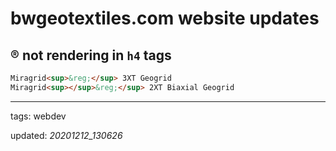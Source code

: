 # bwgeotextiles.com website updates

## ® not rendering in `h4` tags

```html
Miragrid<sup>&reg;</sup> 3XT Geogrid
Miragrid<sup></sup>&reg;</sup> 2XT Biaxial Geogrid
```

<!--- RESOURCES & SOURCES -->

---

tags: webdev

[1]: https://css-tricks.com/snippets/html/cufon-101/ "Cufon 101 | CSS-Tricks"

updated: _20201212_130626_
